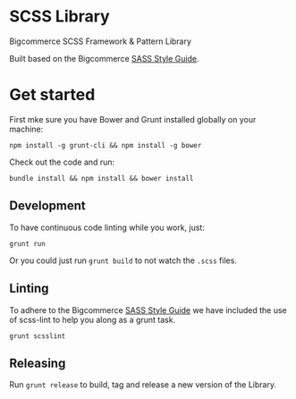 SCSS Library
============

Bigcommerce SCSS Framework &amp; Pattern Library

Built based on the Bigcommerce [SASS Style Guide](https://github.com/bigcommerce-labs/sass-style-guide).

# Get started
First mke sure you have Bower and Grunt installed globally on your machine:
```
npm install -g grunt-cli && npm install -g bower
```

Check out the code and run:

```
bundle install && npm install && bower install
```

## Development
To have continuous code linting while you work, just:

```
grunt run
```

Or you could just run `grunt build` to not watch the `.scss` files.

## Linting
To adhere to the Bigcommerce [SASS Style Guide](https://github.com/bigcommerce-labs/sass-style-guide)
we have included the use of scss-lint to help you along as a grunt task.

```
grunt scsslint
```

## Releasing
Run `grunt release` to build, tag and release a new version of the Library.
